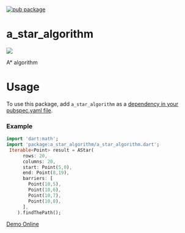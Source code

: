 [![pub package](https://img.shields.io/pub/v/a_star_algorithm.svg)](https://pub.dev/packages/a_star_algorithm)

# a_star_algorithm

![](https://github.com/RafaelBarbosatec/a_star/blob/main/img/example.jpg)

A* algorithm

# Usage
To use this package, add `a_star_algorithm` as a [dependency in your pubspec.yaml file](https://docs.flutter.dev/packages-and-plugins/using-packages).

### Example

``` dart
import 'dart:math';
import 'package:a_star_algorithm/a_star_algorithm.dart';
 Iterable<Point> result = AStar(
      rows: 20,
      columns: 20,
      start: Point(5,0),
      end: Point(8,19),
      barriers: [
        Point(10,5),
        Point(10,6),
        Point(10,7),
        Point(10,8),
      ],
    ).findThePath();
```

[Demo Online](https://rafaelbarbosatec.github.io/a_star/)
